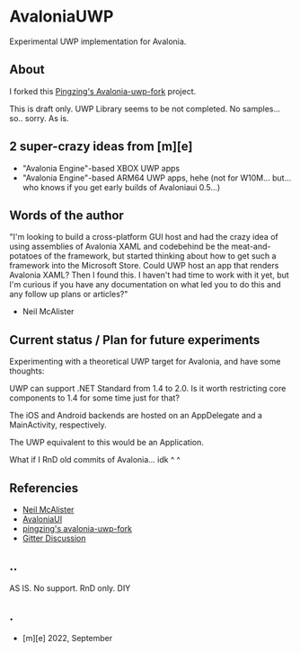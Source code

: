 # AvaloniaUWP

Experimental UWP implementation for Avalonia. 


## About

I forked this [Pingzing's Avalonia-uwp-fork](https://github.com/pingzing/avalonia-uwp-fork) project.

This is draft only. UWP Library seems to be not completed. No samples... so.. sorry. As is.

## 2 super-crazy ideas from [m][e] 

- "Avalonia Engine"-based XBOX UWP apps
- "Avalonia Engine"-based ARM64 UWP apps, hehe (not for W10M... but... who knows if you get early builds of Avaloniaui 0.5...)

## Words of the author

"I'm looking to build a cross-platform GUI host and had the crazy idea of using assemblies of Avalonia XAML and codebehind be the meat-and-potatoes of the framework, but started thinking about how to get such a framework into the Microsoft Store. Could UWP host an app that renders Avalonia XAML? Then I found this. I haven't had time to work with it yet, but I'm curious if you have any documentation on what led you to do this and any follow up plans or articles?"
- Neil McAlister


## Current status / Plan for future experiments

Experimenting with a theoretical UWP target for Avalonia, and have some thoughts: 

UWP can support .NET Standard from 1.4 to 2.0. Is it worth restricting core components to 1.4 for some time just for that? 

The iOS and Android backends are hosted on an AppDelegate and a MainActivity, respectively. 

The UWP equivalent to this would be an Application. 

What if I RnD old commits of Avalonia... idk ^ ^


## Referencies

- [Neil McAlister](https://github.com/pingzing)
- [AvaloniaUI](https://github.com/AvaloniaUI)
- [pingzing's avalonia-uwp-fork](https://github.com/pingzing/avalonia-uwp-fork) 
- [Gitter Discussion](https://gitter.im/AvaloniaUI/Avalonia?at=59cd68ff614889d4754ff3c7)

## ..


AS IS. No support. RnD only. DIY


## .

- [m][e] 2022, September